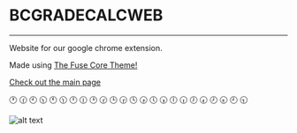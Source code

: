 # BCGRADECALCWEB

---
Website for our google chrome extension.

Made using [The Fuse Core Theme!](https://github.com/tsjensen/fuse-core)

[Check out the main page](https://github.com/saleguas/BC_GradeCalculator)

🕐 🕜 🕙 🕥 🕚 🕦 🕛 🕧 🕑 🕝 🕒 🕞 🕓 🕟 🕔 🕠 🕕 🕡 🕖 🕢 🕗 🕣 🕘 🕤

![alt text](images/BCGradeScreenshot-PixTeller)
